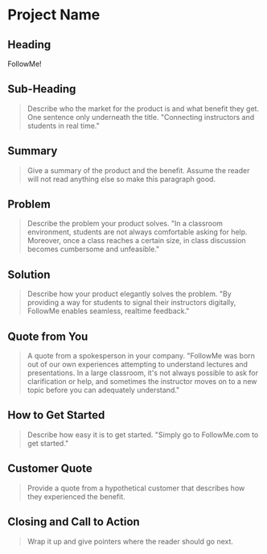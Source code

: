# Project Name #

<!-- 
> This material was originally posted [here](http://www.quora.com/What-is-Amazons-approach-to-product-development-and-product-management). It is reproduced here for posterities sake.

There is an approach called "working backwards" that is widely used at Amazon. They work backwards from the customer, rather than starting with an idea for a product and trying to bolt customers onto it. While working backwards can be applied to any specific product decision, using this approach is especially important when developing new products or features.

For new initiatives a product manager typically starts by writing an internal press release announcing the finished product. The target audience for the press release is the new/updated product's customers, which can be retail customers or internal users of a tool or technology. Internal press releases are centered around the customer problem, how current solutions (internal or external) fail, and how the new product will blow away existing solutions.

If the benefits listed don't sound very interesting or exciting to customers, then perhaps they're not (and shouldn't be built). Instead, the product manager should keep iterating on the press release until they've come up with benefits that actually sound like benefits. Iterating on a press release is a lot less expensive than iterating on the product itself (and quicker!).

If the press release is more than a page and a half, it is probably too long. Keep it simple. 3-4 sentences for most paragraphs. Cut out the fat. Don't make it into a spec. You can accompany the press release with a FAQ that answers all of the other business or execution questions so the press release can stay focused on what the customer gets. My rule of thumb is that if the press release is hard to write, then the product is probably going to suck. Keep working at it until the outline for each paragraph flows. 

Oh, and I also like to write press-releases in what I call "Oprah-speak" for mainstream consumer products. Imagine you're sitting on Oprah's couch and have just explained the product to her, and then you listen as she explains it to her audience. That's "Oprah-speak", not "Geek-speak".

Once the project moves into development, the press release can be used as a touchstone; a guiding light. The product team can ask themselves, "Are we building what is in the press release?" If they find they're spending time building things that aren't in the press release (overbuilding), they need to ask themselves why. This keeps product development focused on achieving the customer benefits and not building extraneous stuff that takes longer to build, takes resources to maintain, and doesn't provide real customer benefit (at least not enough to warrant inclusion in the press release).
 -->
 
## Heading ##
FollowMe!

## Sub-Heading ##
  > Describe who the market for the product is and what benefit they get. One sentence only underneath the title.
  "Connecting instructors and students in real time."

## Summary ##
  > Give a summary of the product and the benefit. Assume the reader will not read anything else so make this paragraph good.

## Problem ##
  > Describe the problem your product solves.
  "In a classroom environment, students are not always comfortable asking for help. Moreover, once a class reaches a certain size, in class discussion becomes cumbersome and unfeasible."

## Solution ##
  > Describe how your product elegantly solves the problem.
  "By providing a way for students to signal their instructors digitally, FollowMe enables seamless, realtime feedback."

## Quote from You ##
  > A quote from a spokesperson in your company.
  "FollowMe was born out of our own experiences attempting to understand lectures and presentations. In a large classroom, it's not always possible to ask for clarification or help, and sometimes the instructor moves on to a new topic before you can adequately understand."

## How to Get Started ##
  > Describe how easy it is to get started.
  "Simply go to FollowMe.com to get started."

## Customer Quote ##
  > Provide a quote from a hypothetical customer that describes how they experienced the benefit.

## Closing and Call to Action ##
  > Wrap it up and give pointers where the reader should go next.
